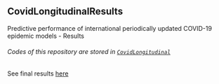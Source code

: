 ## CovidLongitudinalResults

Predictive performance of international periodically updated COVID-19 epidemic models - Results

###### Codes of this repository are stored in [`CovidLongitudinal`](https://github.com/pourmalek/CovidLongitudinal)

See final results [here](https://github.com/pourmalek/CovidLongitudinalResults/tree/main/results/merge#descriptive-statistics-and-maps-of-error-measures)
